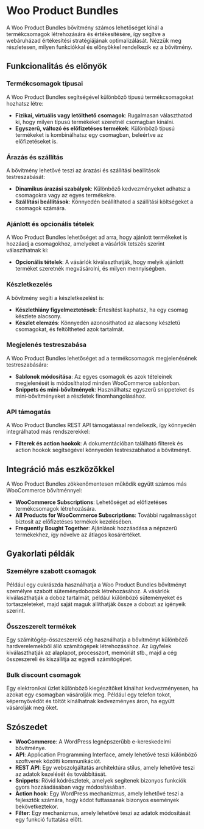 # Woo Product Bundles

A Woo Product Bundles bővítmény számos lehetőséget kínál a termékcsomagok létrehozására és értékesítésére, így segítve a webáruházad értékesítési stratégiájának optimalizálását. Nézzük meg részletesen, milyen funkciókkal és előnyökkel rendelkezik ez a bővítmény.

## Funkcionalitás és előnyök

### Termékcsomagok típusai

A Woo Product Bundles segítségével különböző típusú termékcsomagokat hozhatsz létre:
- **Fizikai, virtuális vagy letölthető csomagok**: Rugalmasan választhatod ki, hogy milyen típusú termékeket szeretnél csomagban kínálni.
- **Egyszerű, változó és előfizetéses termékek**: Különböző típusú termékeket is kombinálhatsz egy csomagban, beleértve az előfizetéseket is.

### Árazás és szállítás

A bővítmény lehetővé teszi az árazási és szállítási beállítások testreszabását:
- **Dinamikus árazási szabályok**: Különböző kedvezményeket adhatsz a csomagokra vagy az egyes termékekre.
- **Szállítási beállítások**: Könnyedén beállíthatod a szállítási költségeket a csomagok számára.

### Ajánlott és opcionális tételek

A Woo Product Bundles lehetőséget ad arra, hogy ajánlott termékeket is hozzáadj a csomagokhoz, amelyeket a vásárlók tetszés szerint választhatnak ki:
- **Opcionális tételek**: A vásárlók kiválaszthatják, hogy melyik ajánlott terméket szeretnék megvásárolni, és milyen mennyiségben.

### Készletkezelés

A bővítmény segíti a készletkezelést is:
- **Készlethiány figyelmeztetések**: Értesítést kaphatsz, ha egy csomag készlete alacsony.
- **Készlet elemzés**: Könnyedén azonosíthatod az alacsony készletű csomagokat, és feltöltheted azok tartalmát.

### Megjelenés testreszabása

A Woo Product Bundles lehetőséget ad a termékcsomagok megjelenésének testreszabására:
- **Sablonok módosítása**: Az egyes csomagok és azok tételeinek megjelenését is módosíthatod minden WooCommerce sablonban.
- **Snippets és mini-bővítmények**: Használhatsz egyszerű snippeteket és mini-bővítményeket a részletek finomhangolásához.

### API támogatás

A Woo Product Bundles REST API támogatással rendelkezik, így könnyedén integrálhatod más rendszerekkel:
- **Filterek és action hookok**: A dokumentációban található filterek és action hookok segítségével könnyedén testreszabhatod a bővítményt.

## Integráció más eszközökkel

A Woo Product Bundles zökkenőmentesen működik együtt számos más WooCommerce bővítménnyel:
- **WooCommerce Subscriptions**: Lehetőséget ad előfizetéses termékcsomagok létrehozására.
- **All Products for WooCommerce Subscriptions**: További rugalmasságot biztosít az előfizetéses termékek kezelésében.
- **Frequently Bought Together**: Ajánlások hozzáadása a népszerű termékekhez, így növelve az átlagos kosárértéket.

## Gyakorlati példák

### Személyre szabott csomagok

Például egy cukrászda használhatja a Woo Product Bundles bővítményt személyre szabott süteménydobozok létrehozásához. A vásárlók kiválaszthatják a doboz tartalmát, például különböző süteményeket és tortaszeleteket, majd saját maguk állíthatják össze a dobozt az igényeik szerint.

### Összeszerelt termékek

Egy számítógép-összeszerelő cég használhatja a bővítményt különböző hardverelemekből álló számítógépek létrehozásához. Az ügyfelek kiválaszthatják az alaplapot, processzort, memóriát stb., majd a cég összeszereli és kiszállítja az egyedi számítógépet.

### Bulk discount csomagok

Egy elektronikai üzlet különböző kiegészítőket kínálhat kedvezményesen, ha azokat egy csomagban vásárolják meg. Például egy telefon tokot, képernyővédőt és töltőt kínálhatnak kedvezményes áron, ha együtt vásárolják meg őket.

## Szószedet

- **WooCommerce**: A WordPress legnépszerűbb e-kereskedelmi bővítménye.
- **API**: Application Programming Interface, amely lehetővé teszi különböző szoftverek közötti kommunikációt.
- **REST API**: Egy webszolgáltatás architektúra stílus, amely lehetővé teszi az adatok kezelését és továbbítását.
- **Snippets**: Rövid kódrészletek, amelyek segítenek bizonyos funkciók gyors hozzáadásában vagy módosításában.
- **Action hook**: Egy WordPress mechanizmus, amely lehetővé teszi a fejlesztők számára, hogy kódot futtassanak bizonyos események bekövetkeztekor.
- **Filter**: Egy mechanizmus, amely lehetővé teszi az adatok módosítását egy funkció futtatása előtt.